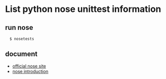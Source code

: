 # List python nose unittest information

## run nose
```
  $ nosetests 
```

## document
  * [official nose site](https://nose.readthedocs.io/en/latest)
  * [nose introduction](https://pythontesting.net/framework/nose/nose-introduction/)
